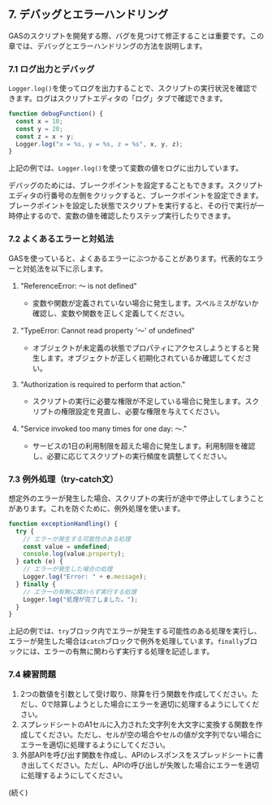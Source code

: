 ## 7. デバッグとエラーハンドリング

GASのスクリプトを開発する際、バグを見つけて修正することは重要です。この章では、デバッグとエラーハンドリングの方法を説明します。

### 7.1 ログ出力とデバッグ

`Logger.log()`を使ってログを出力することで、スクリプトの実行状況を確認できます。ログはスクリプトエディタの「ログ」タブで確認できます。

```javascript
function debugFunction() {
  const x = 10;
  const y = 20;
  const z = x + y;
  Logger.log("x = %s, y = %s, z = %s", x, y, z);
}
```

上記の例では、`Logger.log()`を使って変数の値をログに出力しています。

デバッグのためには、ブレークポイントを設定することもできます。スクリプトエディタの行番号の左側をクリックすると、ブレークポイントを設定できます。ブレークポイントを設定した状態でスクリプトを実行すると、その行で実行が一時停止するので、変数の値を確認したりステップ実行したりできます。

### 7.2 よくあるエラーと対処法

GASを使っていると、よくあるエラーにぶつかることがあります。代表的なエラーと対処法を以下に示します。

1. "ReferenceError: 〜 is not defined"
   - 変数や関数が定義されていない場合に発生します。スペルミスがないか確認し、変数や関数を正しく定義してください。

2. "TypeError: Cannot read property '〜' of undefined"
   - オブジェクトが未定義の状態でプロパティにアクセスしようとすると発生します。オブジェクトが正しく初期化されているか確認してください。

3. "Authorization is required to perform that action."
   - スクリプトの実行に必要な権限が不足している場合に発生します。スクリプトの権限設定を見直し、必要な権限を与えてください。

4. "Service invoked too many times for one day: 〜."
   - サービスの1日の利用制限を超えた場合に発生します。利用制限を確認し、必要に応じてスクリプトの実行頻度を調整してください。

### 7.3 例外処理（try-catch文）

想定外のエラーが発生した場合、スクリプトの実行が途中で停止してしまうことがあります。これを防ぐために、例外処理を使います。

```javascript
function exceptionHandling() {
  try {
    // エラーが発生する可能性のある処理
    const value = undefined;
    console.log(value.property);
  } catch (e) {
    // エラーが発生した場合の処理
    Logger.log("Error: " + e.message);
  } finally {
    // エラーの有無に関わらず実行する処理
    Logger.log("処理が完了しました。");
  }
}
```

上記の例では、`try`ブロック内でエラーが発生する可能性のある処理を実行し、エラーが発生した場合は`catch`ブロックで例外を処理しています。`finally`ブロックには、エラーの有無に関わらず実行する処理を記述します。

### 7.4 練習問題
1. 2つの数値を引数として受け取り、除算を行う関数を作成してください。ただし、0で除算しようとした場合にエラーを適切に処理するようにしてください。
2. スプレッドシートのA1セルに入力された文字列を大文字に変換する関数を作成してください。ただし、セルが空の場合やセルの値が文字列でない場合にエラーを適切に処理するようにしてください。
3. 外部APIを呼び出す関数を作成し、APIのレスポンスをスプレッドシートに書き出してください。ただし、APIの呼び出しが失敗した場合にエラーを適切に処理するようにしてください。

(続く)